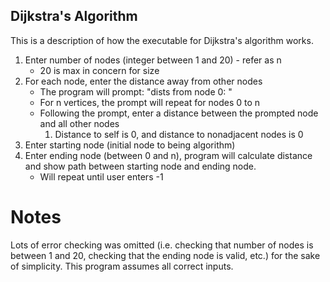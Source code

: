 ## Dijkstra's Algorithm

This is a description of how the executable for Dijkstra's algorithm works.

1. Enter number of nodes (integer between 1 and 20) - refer as n
   * 20 is max in concern for size
2. For each node, enter the distance away from other nodes
   * The program will prompt: "dists from node 0: "
   * For n vertices, the prompt will repeat for nodes 0 to n
   * Following the prompt, enter a distance between the prompted node and all other nodes
     1. Distance to self is 0, and distance to nonadjacent nodes is 0
3. Enter starting node (initial node to being algorithm)
4. Enter ending node (between 0 and n), program will calculate distance and show path between starting node and ending node.
   * Will repeat until user enters -1
  
# Notes

Lots of error checking was omitted (i.e. checking that number of nodes is between 1 and 20, checking that the ending node is valid, etc.) for the sake of simplicity. This program assumes all correct inputs.
